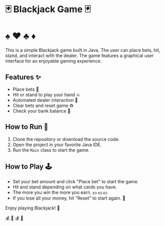 # :black_joker: Blackjack Game :black_joker:
# :spades: :hearts: :clubs: :diamonds:

This is a simple Blackjack game built in Java. The user can place bets, hit, stand, and interact with the dealer. The game features a graphical user interface for an enjoyable gaming experience.

## Features :sparkles:

- Place bets :money_with_wings:
- Hit or stand to play your hand :crossed_swords:
- Automated dealer interaction :tophat:
- Clear bets and reset game :recycle:
- Check your bank balance :bank:

## How to Run :runner:

1. Clone the repository or download the source code.
2. Open the project in your favorite Java IDE.
3. Run the `Main` class to start the game.

## How to Play :joystick:

- Set your bet amount and click "Place bet" to start the game.
- Hit and stand depending on what cards you have.
- The more you win the more you earn. :dollar: :dollar: :dollar:
- If you lose all your money, hit "Reset" to start again. :mage:

Enjoy playing Blackjack! :tada:

:moneybag: :game_die: :moneybag: :game_die: